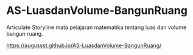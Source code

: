 # AS-LuasdanVolume-BangunRuang
Articulate Storyline mata pelajaran matematika tentang luas dan volume bangun ruang.

https://augussst.github.io/AS-LuasdanVolume-BangunRuang/ 
